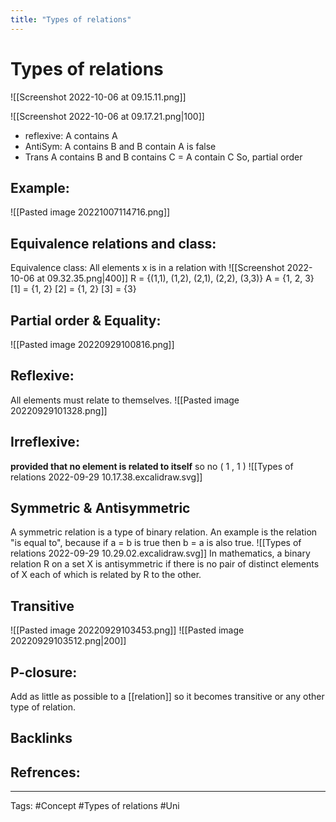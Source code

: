 ```yaml
---
title: "Types of relations"
---
```


# Types of relations
![[Screenshot 2022-10-06 at 09.15.11.png]]

![[Screenshot 2022-10-06 at 09.17.21.png|100]]
- reflexive: A contains A
- AntiSym: A contains B and B contain A is false 
- Trans A contains B and B contains C = A contain C
So, partial order 

## Example:
![[Pasted image 20221007114716.png]]

## Equivalence relations and class:
Equivalence class: All elements x is in a relation with 
![[Screenshot 2022-10-06 at 09.32.35.png|400]]
R = {(1,1), (1,2), (2,1), (2,2), (3,3)}
A = {1, 2, 3}
[1] = {1, 2}
[2] = {1, 2}
[3] = {3}


## Partial order & Equality:
![[Pasted image 20220929100816.png]]

## Reflexive:
All elements must relate to themselves.
![[Pasted image 20220929101328.png]]

## Irreflexive:
**provided that no element is related to itself** so no ( 1 , 1 )
![[Types of relations 2022-09-29 10.17.38.excalidraw.svg]]

## Symmetric & Antisymmetric 
A symmetric relation is a type of binary relation. An example is the relation "is equal to", because if a = b is true then b = a is also true.
![[Types of relations 2022-09-29 10.29.02.excalidraw.svg]]
In mathematics, a binary relation R on a set X is antisymmetric if there is no pair of distinct elements of X each of which is related by R to the other.

## Transitive
![[Pasted image 20220929103453.png]]
![[Pasted image 20220929103512.png|200]]


## P-closure:
Add as little as possible to a [[relation]] so it becomes transitive or any other type of relation.

## Backlinks


## Refrences:

---
Tags: #Concept #Types of relations #Uni 